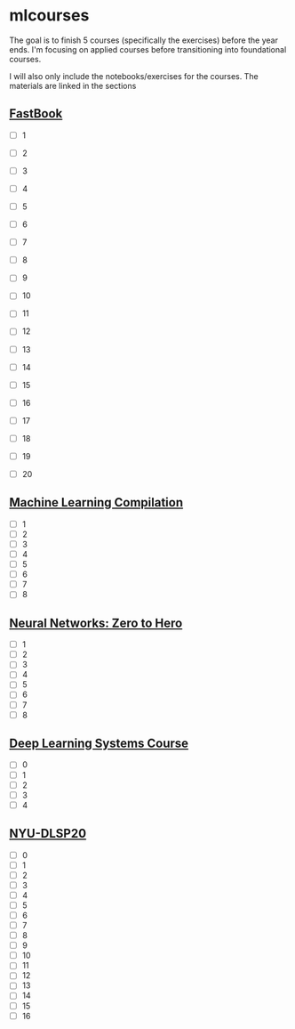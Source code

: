 # mlcourses
The goal is to finish 5 courses (specifically the exercises) before the year ends. I'm focusing on applied courses before transitioning into foundational courses.


I will also only include the notebooks/exercises for the courses. The materials are linked in the sections

## [FastBook](https://github.com/fastai/fastbook/tree/master)
- [ ] 1
- [ ] 2
- [ ] 3
- [ ] 4
- [ ] 5
- [ ] 6
- [ ] 7
- [ ] 8
- [ ] 9
- [ ] 10
- [ ] 11
- [ ] 12
- [ ] 13
- [ ] 14
- [ ] 15
- [ ] 16
- [ ] 17
- [ ] 18
- [ ] 19
- [ ] 20


## [Machine Learning Compilation](https://mlc.ai/summer22/schedule)
- [ ] 1
- [ ] 2
- [ ] 3
- [ ] 4
- [ ] 5
- [ ] 6
- [ ] 7
- [ ] 8

## [Neural Networks: Zero to Hero](https://karpathy.ai/zero-to-hero.html)
- [ ] 1
- [ ] 2
- [ ] 3
- [ ] 4
- [ ] 5
- [ ] 6
- [ ] 7
- [ ] 8

## [Deep Learning Systems Course](https://dlsyscourse.org/assignments/)
- [ ] 0
- [ ] 1
- [ ] 2
- [ ] 3
- [ ] 4

## [NYU-DLSP20](https://github.com/atcold/NYU-DLSP20)
- [ ] 0
- [ ] 1
- [ ] 2
- [ ] 3
- [ ] 4
- [ ] 5
- [ ] 6
- [ ] 7
- [ ] 8
- [ ] 9
- [ ] 10
- [ ] 11
- [ ] 12
- [ ] 13
- [ ] 14
- [ ] 15
- [ ] 16
